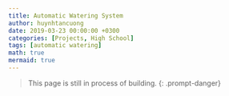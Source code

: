 ```yaml
---
title: Automatic Watering System
author: huynhtancuong
date: 2019-03-23 00:00:00 +0300
categories: [Projects, High School]
tags: [automatic watering]
math: true
mermaid: true
---
```


> This page is still in process of building.
{: .prompt-danger}